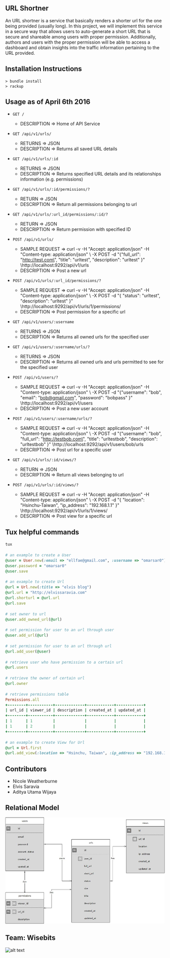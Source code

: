 ## URL Shortner 

An URL shortner is a service that basically renders a shorter url for the one being provided (usually long). In this project, we will implement this service in a secure way that allows users to auto-generate a short URL that is secure and shareable among users with proper permission. Additionally, authors and users with the proper permission will be able to access a dashboard and obtain insights into the traffic information pertaining to the URL provided.

## Installation Instructions
```
> bundle install
> rackup
```

## Usage as of April 6th 2016

- `GET /`
  - DESCRIPTION => Home of API Service

- `GET /api/v1/urls/`
  - RETURNS => JSON
  - DESCRIPTION => Returns all saved URL details

- `GET /api/v1/urls/:id`
  - RETURNS => JSON
  - DESCRIPTION => Returns specified URL details and its relationships information (e.g. permissions)

- `GET /api/v1/urls/:id/permissions/?`
	- RETURN => JSON
	- DESCRIPTION => Return all permissions belonging to url

- `GET /api/v1/urls/:url_id/permissions/:id/?`
	- RETURN => JSON
	- DESCRIPTION => Return permission with specified ID

- `POST /api/v1/urls/`
  - SAMPLE REQUEST =>  curl -v -H "Accept: application/json" -H "Content-type: application/json" \ -X POST -d "{\"full_url\": \"http://test.com\", \"title\": \"urltest\", \"description\": \"urltest\" }" \http://localhost:9292/api/v1/urls
  - DESCRIPTION => Post a new url

- `POST /api/v1/urls/:url_id/permissions/?`
	- SAMPLE REQUEST => curl -v -H "Accept: application/json" -H "Content-type: application/json" \ -X POST -d "{ \"status\": \"urltest\", \"description\": \"urltest\" }" \http://localhost:9292/api/v1/urls/1/permissions/
  - DESCRIPTION => Post permission for a specific url

- `GET /api/v1/users/:username`
  - RETURNS => JSON
  - DESCRIPTION => Returns all owned urls for the specified user

- `GET /api/v1/users/:username/urls/?`
  - RETURNS => JSON
  - DESCRIPTION => Returns all owned urls and urls permitted to see for the specified user

- `POST /api/v1/users/?`
  - SAMPLE REQUEST =>  curl -v -H "Accept: application/json" -H "Content-type: application/json" \ -X POST -d "{\"username\": \"bob\", \"email\": \"bob@gmail.com\", \"password\": \"bobpass\" }" \http://localhost:9292/api/v1/users
  - DESCRIPTION => Post a new user account

- `POST /api/v1/users/:username/urls/?`
  - SAMPLE REQUEST =>  curl -v -H "Accept: application/json" -H "Content-type: application/json" \ -X POST -d "{\"username\": \"bob\", \"full_url\": \"http://testbob.com\", \"title\": \"urltestbob\", \"description\": \"urltestbob\" }" \http://localhost:9292/api/v1/users/bob/urls
  - DESCRIPTION => Post url for a specific user

- `GET /api/v1/urls/:id/views/?`
  - RETURN => JSON
  - DESCRIPTION => Return all views belonging to url

- `POST /api/v1/urls/:id/views/?`
  - SAMPLE REQUEST => curl -v -H "Accept: application/json" -H "Content-type: application/json" \ -X POST -d "{ \"location\": \"Hsinchu-Taiwan\", \"ip_address\": \"192.168.1.1\" }" \http://localhost:9292/api/v1/urls/1/views/
  - DESCRIPTION => Post view for a specific url

## Tux helpful commands
```ruby
tux

# an example to create a User
@user = User.new(:email => "ellfae@gmail.com", :username => "omarsar0")
@user.password = "omarsar0"
@user.save 

# an example to create Url
@url = Url.new(:title => "elvis blog")
@url.url = "http://elvissaravia.com"
@url.shorturl = @url.url
@url.save

# set owner to url
@user.add_owned_url(@url)

# set permission for user to an url through user
@user.add_url(@url)

# set permission for user to an url through url
@url.add_user(@user)

# retrieve user who have permission to a certain url
@url.users

# retrieve the owner of certain url
@url.owner

# retrieve permissions table
Permissions.all
+--------+-----------+-------------+------------+------------+
| url_id | viewer_id | description | created_at | updated_at |
+--------+-----------+-------------+------------+------------+
| 1      | 1         |             |            |            |
| 1      | 2         |             |            |            |
+--------+-----------+-------------+------------+------------+

# an example to create View for Url
@url = Url.first
@url.add_view(:location => "Hsinchu, Taiwan", :ip_address => "192.168.1.1")

```

## Contributors
* Nicole Weatherburne
* Elvis Saravia
* Aditya Utama Wijaya

## Relational Model
![alt text](https://github.com/wisebits/url-shortner/blob/authentication/public/design_model_v2.jpg?raw=true)

## Team: Wisebits
![alt text](https://avatars.githubusercontent.com/u/17720935?v=3&s=200?raw=true)